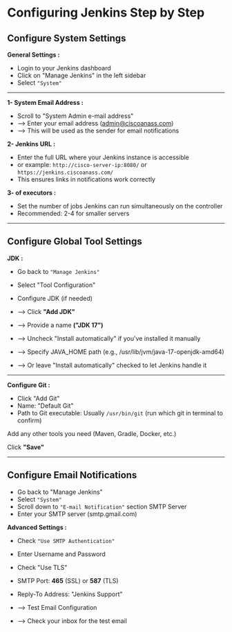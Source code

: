 # Configuring Jenkins Step by Step

## Configure System Settings

**General Settings :**

- Login to your Jenkins dashboard
- Click on "Manage Jenkins" in the left sidebar
- Select `"System"`

---

**1- System Email Address :**

- Scroll to "System Admin e-mail address"
- --> Enter your email address (admin@ciscoanass.com)
- --> This will be used as the sender for email notifications

**2- Jenkins URL :**

- Enter the full URL where your Jenkins instance is accessible
- or example: `http://cisco-server-ip:8080/` or `https://jenkins.ciscoanass.com/`
- This ensures links in notifications work correctly

**3- of executors :**

- Set the number of jobs Jenkins can run simultaneously on the controller
- Recommended: 2-4 for smaller servers

***

## Configure Global Tool Settings

**JDK :**

- Go back to `"Manage Jenkins"`
- Select "Tool Configuration"
- Configure JDK (if needed)

- --> Click **"Add JDK"**
- --> Provide a name **("JDK 17")**
- --> Uncheck "Install automatically" if you've installed it manually
- --> Specify JAVA_HOME path (e.g., /usr/lib/jvm/java-17-openjdk-amd64)
- --> Or leave "Install automatically" checked to let Jenkins handle it

---

**Configure Git :**

- Click "Add Git"
- Name: "Default Git"
- Path to Git executable: Usually `/usr/bin/git` (run which git in terminal to confirm)

Add any other tools you need (Maven, Gradle, Docker, etc.)

Click **"Save"**

---

## Configure Email Notifications

- Go back to "Manage Jenkins"
- Select `"System"`
- Scroll down to `"E-mail Notification"` section SMTP Server
- Enter your SMTP server (smtp.gmail.com)

**Advanced Settings :**

- Check `"Use SMTP Authentication"`
- Enter Username and Password
- Check "Use TLS"
- SMTP Port: **465** (SSL) or **587** (TLS)
- Reply-To Address: "Jenkins Support"

- --> Test Email Configuration
- --> Check your inbox for the test email
